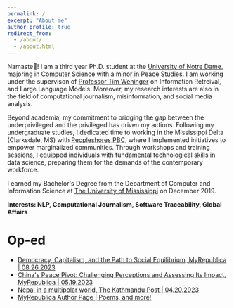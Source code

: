 ```yaml
---
permalink: /
excerpt: "About me"
author_profile: true
redirect_from: 
  - /about/
  - /about.html
---
```


Namaste🙏! I am a third year Ph.D. student at the <a href= "https://www.nd.edu/">University of Notre Dame</a>, majoring in Computer Science with a minor in Peace Studies. I am working under the supervison of <a href= "https://engineering.nd.edu/faculty/tim-weninger/">Professor Tim Weninger</a> on Information Retreival, and Large Language Models. Moreover, my research interests are also in the field of computational journalism, misinfomration, and social media analysis. 

Beyond academia, my commitment to bridging the gap between the underprivileged and the privileged has driven my actions. Following my undergraduate studies, I dedicated time to working in the Mississippi Delta (Clarksdale, MS) with <a href = "https://peopleshores.com">Peopleshores PBC</a>, where I implemented initiatives to empower marginalized communities. Through workshops and training sessions, I equipped individuals with fundamental technological skills in data science, preparing them for the demands of the contemporary workforce.

I earned my Bachelor's Degree from the Department of Computer and Information Science at <a href="https://www.olemiss.edu/"> The University of Mississippi</a> on December 2019.

<b>Interests: NLP, Computational Journalism, Software Traceability, Global Affairs</b>

Op-ed
======

* <a href= "https://myrepublica.nagariknetwork.com/news/democracy-capitalism-and-the-path-to-social-equilibrium/">Democracy, Capitalism, and the Path to Social Equilibrium, MyRepublica | 08.26.2023</a>
* <a href= "https://myrepublica.nagariknetwork.com/news/china-s-peace-pivot-challenging-perceptions-and-assessing-its-impact/">China's Peace Pivot: Challenging Perceptions and Assessing Its Impact, MyRepublica | 05.19.2023</a>
* <a href= "https://kathmandupost.com/columns/2023/04/20/rise-of-multipolarity-and-nepal">Nepal in a multipolar world, The Kathmandu Post | 04.20.2023</a>
* <a href= "https://myrepublica.nagariknetwork.com/news/author/1950">MyRepublica Author Page | Poems, and more!</a>

